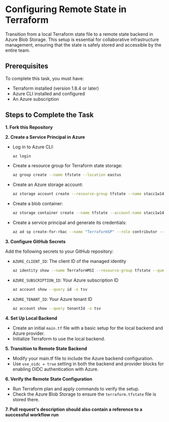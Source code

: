 # Configuring Remote State in Terraform

Transition from a local Terraform state file to a remote state backend in Azure
Blob Storage. This setup is essential for collaborative infrastructure
management, ensuring that the state is safely stored and accessible by the
entire team.

## Prerequisites

To complete this task, you must have:

- Terraform installed (version 1.8.4 or later)
- Azure CLI installed and configured
- An Azure subscription

## Steps to Complete the Task

**1. Fork this Repository**

**2. Create a Service Principal in Azure**

- Log in to Azure CLI:
   ```bash
   az login
   ```
- Create a resource group for Terraform state storage:
   ```bash
   az group create --name tfstate --location eastus
   ```
- Create an Azure storage account:
   ```bash
   az storage account create --resource-group tfstate --name stacc1w14 --sku Standard_LRS --encryption-services blob
   ```
- Create a blob container:
   ```bash
   az storage container create --name tfstate --account-name stacc1w14
   ```
- Create a service principal and generate its credentials:
   ```bash
   az ad sp create-for-rbac --name "TerraformSP" --role contributor --scopes /subscriptions/9c2e0e5d-9337-4855-af79-231071eb6983 --sdk-auth
   ```

**3. Configure GitHub Secrets**

Add the following secrets to your GitHub repository:

* `AZURE_CLIENT_ID`: The client ID of the managed identity
   ```bash
   az identity show --name TerraformMSI --resource-group tfstate --query clientId -o tsv
   ```
* `AZURE_SUBSCRIPTION_ID`: Your Azure subscription ID
   ```bash
   az account show --query id -o tsv
   ```
* `AZURE_TENANT_ID`: Your Azure tenant ID
   ```bash
   az account show --query tenantId -o tsv
   ```

**4. Set Up Local Backend**

- Create an initial `main.tf` file with a basic setup for the local backend and
  Azure provider.
- Initialize Terraform to use the local backend.

**5. Transition to Remote State Backend**

- Modify your main.tf file to include the Azure backend configuration.
- Use `use_oidc = true` setting in both the backend and provider blocks for
  enabling OIDC authentication with Azure.

**6. Verify the Remote State Configuration**

- Run Terraform plan and apply commands to verify the setup.
- Check the Azure Blob Storage to ensure the `terraform.tfstate` file is stored
  there.

**7. Pull request's description should also contain a reference to a successful
workflow run**
